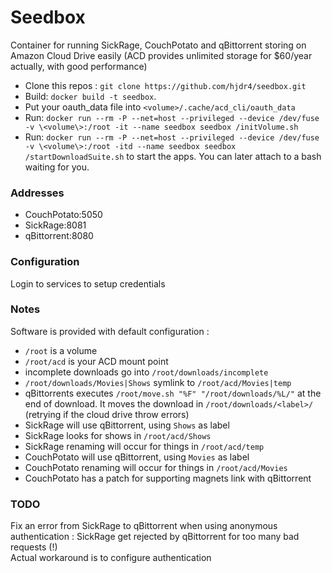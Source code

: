 # Seedbox
Container for running SickRage, CouchPotato and qBittorrent storing on Amazon Cloud Drive easily
(ACD provides unlimited storage for $60/year actually, with good performance)

- Clone this repos : `git clone https://github.com/hjdr4/seedbox.git`
- Build: `docker build -t seedbox`.  
- Put your oauth_data file into `<volume>/.cache/acd_cli/oauth_data  `
- Run: `docker run --rm -P --net=host --privileged --device /dev/fuse -v \<volume\>:/root -it --name seedbox seedbox /initVolume.sh`  
- Run: `docker run --rm -P --net=host --privileged --device /dev/fuse -v \<volume\>:/root -itd --name seedbox seedbox /startDownloadSuite.sh` to start the apps. You can later attach to a bash waiting for you. 

### Addresses
- CouchPotato:5050 
- SickRage:8081 
- qBittorrent:8080

### Configuration  
Login to services to setup credentials  

### Notes  
Software is provided with default configuration :  
- `/root` is a volume  
- `/root/acd` is your ACD mount point  
- incomplete downloads go into `/root/downloads/incomplete`
- `/root/downloads/Movies|Shows` symlink to `/root/acd/Movies|temp`
- qBittorrents executes `/root/move.sh "%F" "/root/downloads/%L/"` at the end of download. It moves the download in `/root/downloads/<label>/` (retrying if the cloud drive throw errors)  
- SickRage will use qBittorrent, using `Shows` as label  
- SickRage looks for shows in `/root/acd/Shows`  
- SickRage renaming will occur for things in `/root/acd/temp`  
- CouchPotato will use qBittorrent, using `Movies` as label  
- CouchPotato renaming will occur for things in `/root/acd/Movies`
- CouchPotato has a patch for supporting magnets link with qBittorrent  

### TODO  
Fix an error from SickRage to qBittorrent when using anonymous authentication : SickRage get rejected by qBittorrent for too many bad requests (!)  
Actual workaround is to configure authentication  

